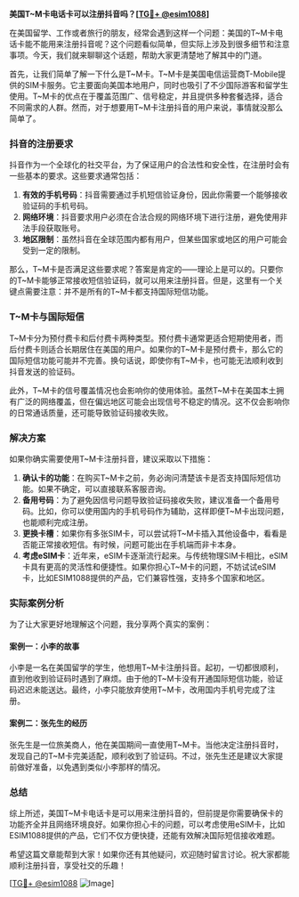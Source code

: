 **美国T~M卡电话卡可以注册抖音吗？[[TG💪+ @esim1088](https://t.me/s/esim1088)]**

在美国留学、工作或者旅行的朋友，经常会遇到这样一个问题：美国的T~M卡电话卡能不能用来注册抖音呢？这个问题看似简单，但实际上涉及到很多细节和注意事项。今天，我们就来聊聊这个话题，帮助大家更清楚地了解其中的门道。

首先，让我们简单了解一下什么是T~M卡。T~M卡是美国电信运营商T-Mobile提供的SIM卡服务。它主要面向美国本地用户，同时也吸引了不少国际游客和留学生使用。T~M卡的优点在于覆盖范围广、信号稳定，并且提供多种套餐选择，适合不同需求的人群。然而，对于想要用T~M卡注册抖音的用户来说，事情就没那么简单了。

### 抖音的注册要求

抖音作为一个全球化的社交平台，为了保证用户的合法性和安全性，在注册时会有一些基本的要求。这些要求通常包括：

1. **有效的手机号码**：抖音需要通过手机短信验证身份，因此你需要一个能够接收验证码的手机号码。
2. **网络环境**：抖音要求用户必须在合法合规的网络环境下进行注册，避免使用非法手段获取账号。
3. **地区限制**：虽然抖音在全球范围内都有用户，但某些国家或地区的用户可能会受到一定的限制。

那么，T~M卡是否满足这些要求呢？答案是肯定的——理论上是可以的。只要你的T~M卡能够正常接收短信验证码，就可以用来注册抖音。但是，这里有一个关键点需要注意：并不是所有的T~M卡都支持国际短信功能。

### T~M卡与国际短信

T~M卡分为预付费卡和后付费卡两种类型。预付费卡通常更适合短期使用者，而后付费卡则适合长期居住在美国的用户。如果你的T~M卡是预付费卡，那么它的国际短信功能可能并不完善。换句话说，即使你有T~M卡，也可能无法顺利收到抖音发送的验证码。

此外，T~M卡的信号覆盖情况也会影响你的使用体验。虽然T~M卡在美国本土拥有广泛的网络覆盖，但在偏远地区可能会出现信号不稳定的情况。这不仅会影响你的日常通话质量，还可能导致验证码接收失败。

### 解决方案

如果你确实需要使用T~M卡注册抖音，建议采取以下措施：

1. **确认卡的功能**：在购买T~M卡之前，务必询问清楚该卡是否支持国际短信功能。如果不确定，可以直接联系客服咨询。
2. **备用号码**：为了避免因信号问题导致验证码接收失败，建议准备一个备用号码。比如，你可以使用国内的手机号码作为辅助，这样即便T~M卡出现问题，也能顺利完成注册。
3. **更换卡槽**：如果你有多张SIM卡，可以尝试将T~M卡插入其他设备中，看看是否能正常接收短信。有时候，问题可能出在手机端而非卡本身。
4. **考虑eSIM卡**：近年来，eSIM卡逐渐流行起来。与传统物理SIM卡相比，eSIM卡具有更高的灵活性和便捷性。如果你担心T~M卡的问题，不妨试试eSIM卡，比如ESIM1088提供的产品，它们兼容性强，支持多个国家和地区。

### 实际案例分析

为了让大家更好地理解这个问题，我分享两个真实的案例：

#### 案例一：小李的故事

小李是一名在美国留学的学生，他想用T~M卡注册抖音。起初，一切都很顺利，直到他收到验证码时遇到了麻烦。由于他的T~M卡没有开通国际短信功能，验证码迟迟未能送达。最终，小李只能放弃使用T~M卡，改用国内手机号完成了注册。

#### 案例二：张先生的经历

张先生是一位旅美商人，他在美国期间一直使用T~M卡。当他决定注册抖音时，发现自己的T~M卡完美适配，顺利收到了验证码。不过，张先生还是建议大家提前做好准备，以免遇到类似小李那样的情况。

### 总结

综上所述，美国T~M卡电话卡是可以用来注册抖音的，但前提是你需要确保卡的功能齐全并且网络环境良好。如果你担心卡的问题，可以考虑使用eSIM卡，比如ESIM1088提供的产品，它们不仅方便快捷，还能有效解决国际短信接收难题。

希望这篇文章能帮到大家！如果你还有其他疑问，欢迎随时留言讨论。祝大家都能顺利注册抖音，享受社交的乐趣！

[[TG💪+ @esim1088](https://t.me/s/esim1088) ![Image](https://i.postimg.cc/4NQfJmqS/Snipaste-2025-05-13-00-14-12.png)]